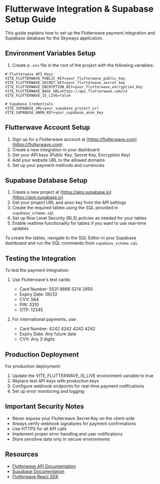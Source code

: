 # Flutterwave Integration & Supabase Setup Guide

This guide explains how to set up the Flutterwave payment integration and Supabase database for the Skyways application.

## Environment Variables Setup

1. Create a `.env` file in the root of the project with the following variables:

```
# Flutterwave API Keys
VITE_FLUTTERWAVE_PUBLIC_KEY=your_flutterwave_public_key
VITE_FLUTTERWAVE_SECRET_KEY=your_flutterwave_secret_key
VITE_FLUTTERWAVE_ENCRYPTION_KEY=your_flutterwave_encryption_key
VITE_FLUTTERWAVE_BASE_URL=https://api.flutterwave.com/v3
VITE_FLUTTERWAVE_IS_LIVE=false

# Supabase Credentials
VITE_SUPABASE_URL=your_supabase_project_url
VITE_SUPABASE_ANON_KEY=your_supabase_anon_key
```

## Flutterwave Account Setup

1. Sign up for a Flutterwave account at [https://flutterwave.com](https://flutterwave.com)
2. Create a new integration in your dashboard
3. Get your API keys (Public Key, Secret Key, Encryption Key)
4. Add your website URL to the allowed domains
5. Set up your payment methods and currencies

## Supabase Database Setup

1. Create a new project at [https://app.supabase.io](https://app.supabase.io)
2. Get your project URL and anon key from the API settings
3. Create the required tables using the SQL provided in `supabase_schema.sql`
4. Set up Row Level Security (RLS) policies as needed for your tables
5. Enable realtime functionality for tables if you want to use real-time updates

To create the tables, navigate to the SQL Editor in your Supabase dashboard and run the SQL commands from `supabase_schema.sql`.

## Testing the Integration

To test the payment integration:

1. Use Flutterwave's test cards:
   - Card Number: 5531 8866 5214 2950
   - Expiry Date: 09/32
   - CVV: 564
   - PIN: 3310
   - OTP: 12345

2. For international payments, use:
   - Card Number: 4242 4242 4242 4242
   - Expiry Date: Any future date
   - CVV: Any 3 digits

## Production Deployment

For production deployment:

1. Update the VITE_FLUTTERWAVE_IS_LIVE environment variable to true
2. Replace test API keys with production keys
3. Configure webhook endpoints for real-time payment notifications
4. Set up error monitoring and logging

## Important Security Notes

- Never expose your Flutterwave Secret Key on the client-side
- Always verify webhook signatures for payment confirmations
- Use HTTPS for all API calls
- Implement proper error handling and user notifications
- Store sensitive data only in secure environments

## Resources

- [Flutterwave API Documentation](https://developer.flutterwave.com/docs)
- [Supabase Documentation](https://supabase.io/docs)
- [Flutterwave React SDK](https://github.com/flutterwave/flutterwave-react-v3)

